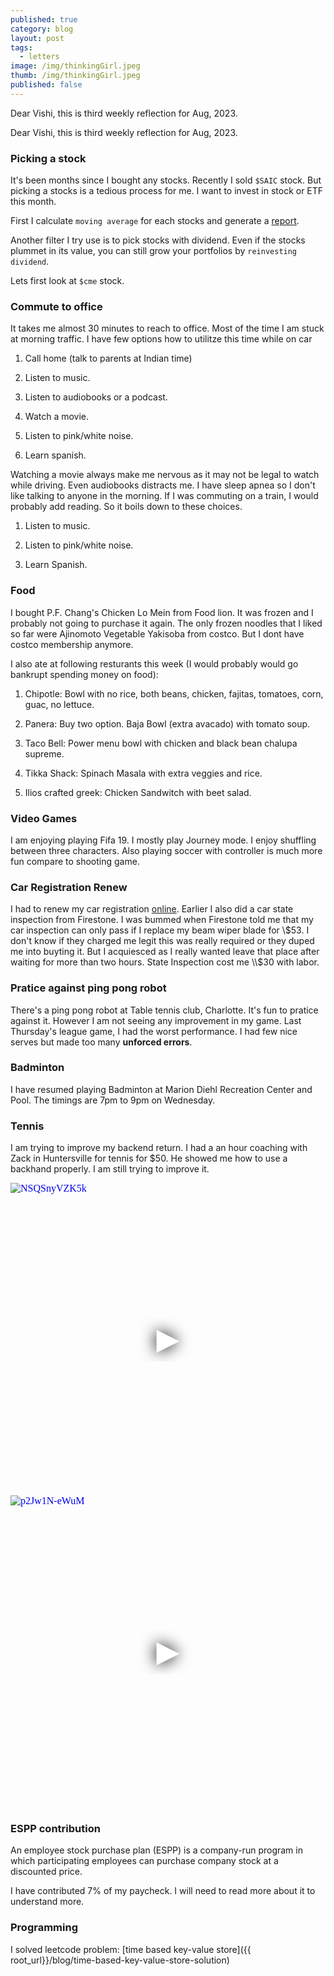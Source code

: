 ```yaml
---
published: true
category: blog
layout: post
tags: 
  - letters
image: /img/thinkingGirl.jpeg
thumb: /img/thinkingGirl.jpeg
published: false
---
```


Dear Vishi, this is third weekly reflection for Aug, 2023.<!-- truncate_here -->

Dear Vishi, this is third weekly reflection for Aug, 2023.

### Picking a stock

It's been months since I bought any stocks. Recently I sold `$SAIC` stock. But picking a stocks is a tedious process for me. I want to invest in stock or ETF this month.

First I calculate `moving average` for each stocks and generate a [report](https://drive.google.com/file/d/11WyMo0tQX6McQNdktcvpav30tlZSJg7p/view?usp=sharing).

Another filter I try use is to pick stocks with dividend. Even if the stocks plummet in its value, you can still grow your portfolios by `reinvesting dividend`.

Lets first look at `$cme` stock. 

### Commute to office

It takes me almost 30 minutes to reach to office. Most of the time I am stuck at morning traffic. I have few options how to utilitze this time while on car

1. Call home (talk to parents at Indian time)

2. Listen to music.

3. Listen to audiobooks or a podcast.

4. Watch a movie.

5. Listen to pink/white noise.

6. Learn spanish.

Watching a movie always make me nervous as it may not be legal to watch while driving. Even audiobooks distracts me. I have sleep apnea so I don't like talking to anyone in the morning. If I was commuting on a train, I would probably add reading. So it boils down to these choices. 

1. Listen to music. 

2. Listen to pink/white noise. 

3. Learn Spanish.

### Food

I bought P.F. Chang's Chicken Lo Mein from Food lion. It was frozen and I probably not going to purchase it again. The only frozen noodles that I liked so far were Ajinomoto Vegetable Yakisoba from costco. But I dont have costco membership anymore.

I also ate at following resturants this week (I would probably would go bankrupt spending money on food): 

1. Chipotle: Bowl with no rice, both beans, chicken, fajitas, tomatoes, corn, guac, no lettuce.

2. Panera: Buy two option. Baja Bowl (extra avacado) with tomato soup.

3. Taco Bell: Power menu bowl with chicken and black bean chalupa supreme.

4. Tikka Shack: Spinach Masala with extra veggies and rice.

5. Ilios crafted greek: Chicken Sandwitch with beet salad.


### Video Games

I am enjoying playing Fifa 19. I mostly play Journey mode. I enjoy shuffling between three characters. Also playing soccer with controller is much more fun compare to shooting game.

### Car Registration Renew

I had to renew my car registration [online](https://payments.ncdot.gov/). Earlier I also did a car state inspection from Firestone. I was bummed when Firestone told me that my car inspection can only pass if I replace my beam wiper blade for \\$53. I don't know if they charged me legit this was really required or they duped me into buyting it. But I acquiesced as I really wanted leave that place after waiting for more than two hours. State Inspection cost me \\$30 with labor.

### Pratice against ping pong robot

There's a ping pong robot at Table tennis club, Charlotte. It's fun to pratice against it. However I am not seeing any improvement in my game. Last Thursday's league game, I had the worst performance.  I had few nice serves but made too many **unforced errors**. 

### Badminton

I have resumed playing Badminton at Marion Diehl Recreation Center and Pool. The timings are 7pm to 9pm on Wednesday.

### Tennis

I am trying to improve my backend return. I had a an hour coaching with Zack in Huntersville for tennis for $50. He showed me how to use a backhand properly. I am still trying to improve it.

<iframe
  style="position: relative;  width: 100%;" 
   height="500"
  src="https://www.youtube.com/embed/NSQSnyVZK5k?autoplay=1"
  srcdoc="<style>*{padding:0;margin:0;overflow:hidden}html,body{height:100%}img,span{position:absolute;width:100%;top:0;bottom:0;margin:auto}span{height:1.5em;text-align:center;font:48px/1.5 sans-serif;color:white;text-shadow:0 0 0.5em black}</style><a href=https://www.youtube.com/embed/NSQSnyVZK5k?autoplay=1><img src=https://img.youtube.com/vi/NSQSnyVZK5k/hqdefault.jpg alt='NSQSnyVZK5k'><span>▶</span></a>"
  frameborder="0"
  allow="accelerometer; autoplay; encrypted-media; gyroscope; picture-in-picture"
  allowfullscreen
  title="NSQSnyVZK5k"
></iframe><br>

<iframe
  style="position: relative;  width: 100%;" 
   height="500"
  src="https://www.youtube.com/embed/p2Jw1N-eWuM?autoplay=1"
  srcdoc="<style>*{padding:0;margin:0;overflow:hidden}html,body{height:100%}img,span{position:absolute;width:100%;top:0;bottom:0;margin:auto}span{height:1.5em;text-align:center;font:48px/1.5 sans-serif;color:white;text-shadow:0 0 0.5em black}</style><a href=https://www.youtube.com/embed/p2Jw1N-eWuM?autoplay=1><img src=https://img.youtube.com/vi/p2Jw1N-eWuM/hqdefault.jpg alt='p2Jw1N-eWuM'><span>▶</span></a>"
  frameborder="0"
  allow="accelerometer; autoplay; encrypted-media; gyroscope; picture-in-picture"
  allowfullscreen
  title="p2Jw1N-eWuM"
></iframe><br>

### ESPP contribution

An employee stock purchase plan (ESPP) is a company-run program in which participating employees can purchase company stock at a discounted price.

I have contributed 7% of my paycheck. I will need to read more about it to understand more.

### Programming

I solved leetcode problem: [time based key-value store]({{ root_url}}/blog/time-based-key-value-store-solution)